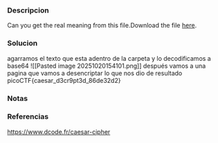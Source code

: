 ### Descripcion
Can you get the real meaning from this file.Download the file [here](https://artifacts.picoctf.net/c_titan/110/enc_flag).

### Solucion
agarramos el texto que esta adentro de la carpeta y lo decodificamos a base64
![[Pasted image 20251020154101.png]]
después vamos a una pagina que vamos a desencriptar lo que nos dio de resultado
picoCTF{caesar_d3cr9pt3d_86de32d2}
### Notas


### Referencias
https://www.dcode.fr/caesar-cipher
